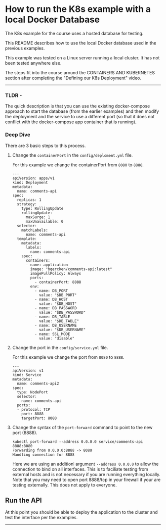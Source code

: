 # How to run the K8s example with a local Docker Database

The K8s example for the course uses a hosted database for testing.

This README describes how to use the local Docker database used in the previous examples.

This example was tested on a Linux server running a local cluster. It has not been tested anywhere else. 

The steps fit into the course around the CONTAINERS AND KUBERNETES section after completing the "Defining our K8s Deployment" video.

---

### TLDR - 

The quick description is that you can use the existing docker-compose approach to start the database (from the earlier examples) and then modify the deployment and the service to use a different port (so that it does not conflict with the docker-compose app container that is running).

### Deep Dive

There are 3 basic steps to this process.

1. Change the `containerPort` in the `config/deploment.yml` file.

    For this example we change the containerPort from `8080` to `8888`.

    ```
    ---
    apiVersion: apps/v1
    kind: Deployment
    metadata:
      name: comments-api
    spec:
      replicas: 1
      strategy:
        type: RollingUpdate
        rollingUpdate:
          maxSurge: 1
          maxUnavailable: 0
      selector:
        matchLabels:
          name: comments-api
      template:
        metadata:
          labels:
            name: comments-api
        spec:
          containers:
          - name: application
            image: "bgercken/comments-api:latest"
            imagePullPolicy: Always
            ports:
              - containerPort: 8888
            env:
              - name: DB_PORT
                value: "$DB_PORT"
              - name: DB_HOST
                value: "$DB_HOST"
              - name: DB_PASSWORD
                value: "$DB_PASSWORD"
              - name: DB_TABLE
                value: "$DB_TABLE"
              - name: DB_USERNAME
                value: "$DB_USERNAME"
              - name: SSL_MODE
                value: "disable"
    ```

2. Change the port in the `config/service.yml` file. 

    For this example we change the port from `8080` to `8888`.

    ```
    ---
    apiVersion: v1
    kind: Service
    metadata:
      name: comments-api2
    spec:
      type: NodePort
      selector:
        name: comments-api
      ports:
      - protocol: TCP
        port: 8888
        targetPort: 8080
    ```

3. Change the syntax of the `port-forward` command to point to the new port (8888).

    ```
    kubectl port-forward --address 0.0.0.0 service/comments-api 8888:8080
    Forwarding from 0.0.0.0:8888 -> 8080
    Handling connection for 8888
    ```

    Here we are using an additionl argument `--address 0.0.0.0` to allow the connection to bind on all interfaces. This is to faciliate testing from external hosts and is not necessary if you are running everything locally. Note that you may need to open port 8888/tcp in your firewall if your are testing externally. This does not apply to everyone.

## Run the API

At this point you should be able to deploy the application to the cluster and test the interface per the examples.

---
